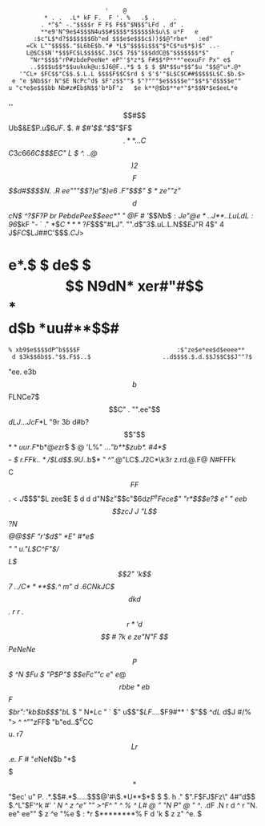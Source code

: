                                '    @
              * . .  .L* kF F.  F '. %   .$ .     .
             . *^$^ -."$$$$r F F$ F$$"$N$$^LFd . d" .
             **e9'N^9e$4$$$N4u$$#$$$$*$$$$$$k$u\$ u*F   e
           :$c"L$*d?$$$$$$$6b"ed $$$e$e$$$c$))$$@"rbe*   :ed"
         =Ck L""$$$$$."$L6bE$b."# *L$"$$$$i$$$"$*C$*u$*$)$" ..-
         L@$C$$N'*$$$FC$L$$$$$C.3$C$ 7$$"$$$ddC@$"$$$$$$$*$"      r
          "Nr*$$$$"rP#zbdePeeNe* eP"'$*z*$ F#$$*P***"eexuFr Px" e$
          ..$$$$u$$*$$uukuk@u:$J6@F..*$ $ $ $ $N*$$u*$$"$u "$$@"u*.@*
       '"CL+ $FC$$"C$$.$.L.L $$$$F$$C$rd $ $'$'"$L$C$C##$$$$$L$C.$b.$>
     e "e $Nb$$r N"$E NcPc^d$ $F"z$$""$ $"?"""$e$$$$$e""$$*$"d$$$$e""
    u "c*e$e$$$bb Nb#z#Eb$N$$'b*bF"z   $e k**@$b$**e*"$*$$N*$e$eeL*e
  **..**$$#$$Ub$&E$P.u$$6  J  F$. $*.     #   $#'$$."$*$"$F$$$.**..  .
      C$$$C$3$c6$6*6C$$$EC" L $ ^.        ..@$$)2$$$$F$$$$d#$\$$$N. $.$R
  ee"""$$$?$)e"$)e6 .F"$$$" $ *             ze""z"$$d$$c$N$$ ^?$$F?$P
    br  P$ebdePee$$$$eec*$" "                 @F # '*$$$N$b$$:J$*e"$@ e*
   ..J*$$*..LuLdL:9$6*$kF "-                 ` ."  *$$C***?F\$$$$"#LJ".
 "".d$"3$$.$uL.L.N$$$E$J"R                 4$" 4   J$$FC$$LJ##C'$$$$.CJ$>
  #  e*.$ $ de$ $ $$ N9dN*                   xer#"#$$*$$$$d$b *uu#**$$#
    % xb9$e$$$$dP^b$$$$F                           :$"ze$e*ee$d$eeee**
     d $3k$$6b$$."$$.F$$..$                    ..d$$$$.$.d.$$J$$C$$J""?$
 "ee. e3b$$b$$FLNCe7$$$C" .                  "".ee"$$$dLJ...JcF*$L "9r
     3$b$ d#b?$$"$$$**uu$$r       .   F       *$b$*$$@e$zr$ $ @ 'L%"
...*"*b$**$$zub*. #4*$$$$$      - $  r$.F Fk. .*/$$$L$d*$$$.$9U*..b$*
"   ^".@"LC$.$J2$C*\k$3$$r$ z.rd.@.F@ $N$#FFFk$$$$C$$FF$$.$<J$$$$"$L
    zee$E $ d d d"N$z"$$c"$6d$zF   ^eFe$*ce$"     "r*$$$$e$?$ $e$"
*" ee*b$$zcJ J "L$$?N$$$$@@$$F       "r'$d$"        *E"  #*e$$$$$"
 *" u*."*L$C^F"$$/$$$$$L$$$2"         'k$$7        ../*C*$****$$$.^
  m" d    $.6$CNkJ$C$$$$dkd $$.    r r .*$$ r * ' d$$$$$$$$$$$$ # ?k
    e     ze"N"F $$ PeNeNe$$P$$$    ^N   $Fu $ "$P$$P"$ $$$eF$c""c
       e*"  $e@$*$$rbbe*eb$$F$$$$$br":"kb$b$$$"b*L $  "  N$*L$c  "
      `   $" u$$"$$LF.$.$..$$F9#** ' $"$$   ^$dL$      d$J #/% ">
         ^ ^""zFF$ "b"ed..$$^    e$CC$$$$u. r$7$$$Lr   $$.*e.
            F*  #   "$e$NeN$b "*$$$$$$$$$$$$*$$$$$$$%"@c$"$ec'
              u"    P. .*.$$#.*$.....$$$@'#\$.*U**$*$ $ $. h
                  ." $".F$FJ$Fz\" 4#"d$$  $.^L"$F'^k #' *'  N
                     ^  z    ^e"    ""  >^F^  " ^   %   ^
                            L#           @  "        "N
                           P"           @    "         ^*.
                        .dF    .N    r d      ^    r      "N.
                     ee"   ee"" $     z        ^e            "%e
                                $    :           *r      $********%
                                F   d             'k     $
                               z  z"                ^e.  $
